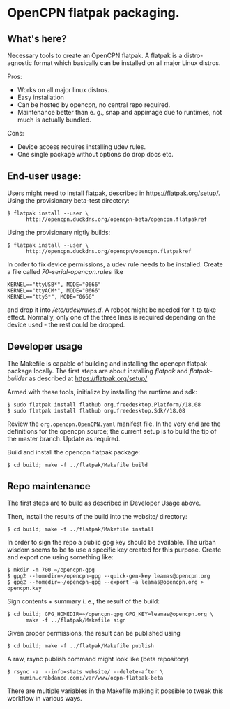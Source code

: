OpenCPN flatpak packaging.
==========================

What's here?
------------
Necessary tools to create an OpenCPN flatpak. A flatpak is a distro-agnostic
format which basically can be installed on all major Linux distros.

Pros:

  - Works on all major linux distros.
  - Easy installation
  - Can be hosted by opencpn, no central repo required.
  - Maintenance better than e. g., snap and appimage due to runtimes, not
    much is actually bundled.

Cons:

  - Device access requires installing udev rules.
  - One single package without options do drop docs etc.


End-user usage:
---------------

Users might need to install flatpak, described in https://flatpak.org/setup/.
Using the provisionary beta-test directory:

    $ flatpak install --user \
          http://opencpn.duckdns.org/opencpn-beta/opencpn.flatpakref

Using the provisionary nigtly builds:

    $ flatpak install --user \
          http://opencpn.duckdns.org/opencpn/opencpn.flatpakref


In order to fix device permissions, a udev rule needs to be installed. Create
a file called *70-serial-opencpn.rules* like

    KERNEL=="ttyUSB*", MODE="0666"
    KERNEL=="ttyACM*", MODE="0666"
    KERNEL=="ttyS*", MODE="0666"

and drop it into */etc/udev/rules.d*. A reboot might be needed for it to
take effect. Normally, only one of the three lines is required depending
on the device used - the rest could be dropped.


Developer usage
---------------

The Makefile is capable of building and installing the opencpn flatpak
package locally. The first steps are about installing *flatpak* and
*flatpak-builder* as described at https://flatpak.org/setup/

Armed with these tools, initialize by installing the runtime and sdk:

    $ sudo flatpak install flathub org.freedesktop.Platform//18.08
    $ sudo flatpak install flathub org.freedesktop.Sdk//18.08

Review the `org.opencpn.OpenCPN.yaml` manifest file. In the very end
are the definitions for the opencpn source; the current setup is
to build the tip of the master branch. Update as required.

Build and install the opencpn flatpak package:

    $ cd build; make -f ../flatpak/Makefile build


Repo maintenance
----------------

The first steps are to build as described in Developer Usage above.

Then, install the results of the build into the website/ directory:

    $ cd build; make -f ../flatpak/Makefile install

In order to sign the repo a public gpg key should be available. The
urban wisdom seems to be to use a specific key created for this purpose.
Create and export one using something like:

    $ mkdir -m 700 ~/opencpn-gpg
    $ gpg2 --homedir=~/opencpn-gpg --quick-gen-key leamas@opencpn.org
    $ gpg2 --homedir=~/opencpn-gpg --export -a leamas@opencpn.org > opencpn.key

Sign contents + summary i. e., the result of the build:

    $ cd build; GPG_HOMEDIR=~/opencpn-gpg GPG_KEY=leamas@opencpn.org \
          make -f ../flatpak/Makefile sign

Given proper permissions, the result can be published using

    $ cd build; make -f ../flatpak/Makefile publish

A raw, rsync publish command might look like (beta repository)

    $ rsync -a  --info=stats website/ --delete-after \
        mumin.crabdance.com:/var/www/ocpn-flatpak-beta

There are multiple variables in the Makefile making it possible to tweak
this workflow in various ways.
